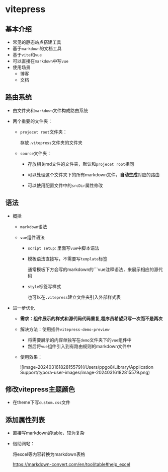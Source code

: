 # vitepress

## 基本介绍

- 常见的静态站点搭建工具
- 基于`markdown`的文档工具
- 基于`vite`和`vue`
- 可以直接在`markdown`中写`vue`
- 使用场景
  - 博客
  - 文档

## 路由系统

- 由文件夹和`markdown`文件构成路由系统

- 两个重要的文件夹：

  - `projecet root`文件夹：

    存放`.vitepress`文件夹的文件夹

  - `source`文件夹：

    - 存放相关md文件的文件夹，默认和`projecet root`相同
    - 可以处理这个文件夹下的所有markdown文件，**自动生成**对应的路由

    - 可以使用配置文件中的`srcDir`属性修改

## 语法

- 概括

  - `markdown`语法

  - `vue`组件语法

    - `script setup`: 里面写`vue`中脚本语法

    - 模板语法直接写，不需要写`template`标签

      通常模板下方会写的markdown的```vue注释语法，来展示相应的源代码

    - `style`标签写样式

      也可以在`.vitepress`建立文件夹引入外部样式表

- 进一步优化

  - **需求：组件展示的样式和源代码代码重复,程序员希望只写一次而不是两次**

  - 解决方法：使用插件`vitepress-demo-preview`
    - 将需要展示的内容单独写在`demo`文件夹下的`vue`组件中
    - 然后将`vue`组件引入到有路由规则的markdown文件中

  - 使用效果：

    ![image-20240316182815579](/Users/ppgo8/Library/Application Support/typora-user-images/image-20240316182815579.png)

## 修改vitepress主题颜色

- 在theme下写`custom.css`文件

## 添加属性列表

- 直接写markdown的table，较为复杂

- 借助网站：

  将excel等内容转换为markdown表格

  https://markdown-convert.com/en/tool/table#help_excel

